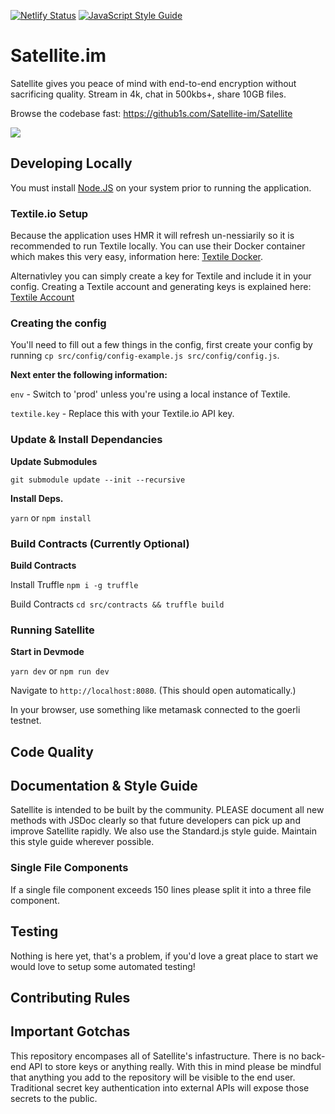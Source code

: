 [![Netlify Status](https://api.netlify.com/api/v1/badges/266deaf5-681e-49a4-9469-d558042b01b4/deploy-status)](https://app.netlify.com/sites/focused-aryabhata-5c2feb/deploys)
[![JavaScript Style Guide](https://img.shields.io/badge/code_style-standard-brightgreen.svg)](https://standardjs.com)

# Satellite.im

Satellite gives you peace of mind with end-to-end
encryption without sacrificing quality.
Stream in 4k, chat in 500kbs+, share 10GB files.

Browse the codebase fast: https://github1s.com/Satellite-im/Satellite

![](https://site.satellite.im/_nuxt/img/phonestack.fdf036e.png)

## Developing Locally

You must install [Node.JS](https://nodejs.org/en/download/) on your system prior to running the application. 

### Textile.io Setup
Because the application uses HMR it will refresh un-nessiarily so it is recommended to run Textile locally. 
You can use their Docker container which makes this very easy, information here: [Textile Docker](https://github.com/textileio/go-threads#running-threaddb).

Alternativley you can simply create a key for Textile and include it in your config. Creating a Textile account and generating keys is explained here: [Textile Account](https://docs.textile.io/hub/accounts/)

### Creating the config

You'll need to fill out a few things in the config, first create your config by running `cp src/config/config-example.js src/config/config.js`. 

**Next enter the following information:**

`env` - Switch to 'prod' unless you're using a local instance of Textile.

`textile.key` - Replace this with your Textile.io API key.

### Update & Install Dependancies

**Update Submodules**

`git submodule update --init --recursive`

**Install Deps.**

`yarn` or `npm install`

### Build Contracts (Currently Optional)

**Build Contracts**

Install Truffle `npm i -g truffle`

Build Contracts `cd src/contracts && truffle build`

### Running Satellite

**Start in Devmode**

`yarn dev` or `npm run dev`

Navigate to `http://localhost:8080`. (This should open automatically.)

In your browser, use something like metamask connected to the goerli testnet.


## Code Quality

## Documentation & Style Guide
Satellite is intended to be built by the community. PLEASE document all new methods with JSDoc clearly so that future developers can pick up and improve Satellite rapidly. We also use the Standard.js style guide. Maintain this style guide wherever possible.

### Single File Components
If a single file component exceeds 150 lines please split it into a three file component.

## Testing 

Nothing is here yet, that's a problem, if you'd love a great place to start we would love to setup some automated testing!

## Contributing Rules

## Important Gotchas
This repository encompases all of Satellite's infastructure. There is no back-end API to store keys or anything really. With this in mind please be mindful that anything you add to the repository will be visible to the end user. Traditional secret key authentication into external APIs will expose those secrets to the public. 
